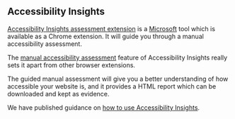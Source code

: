 ## Accessibility Insights

[Accessibility Insights assessment extension](https://accessibilityinsights.io/) is a [Microsoft](https://www.microsoft.com) tool which is available as a Chrome extension. It will guide you through a manual accessibility assessment. 

The [manual accessibility assessment](https://accessibilityinsights.io/docs/en/web/getstarted/assessment/) feature of Accessibility Insights really sets it apart from other browser extensions.

The guided manual assessment will give you a better understanding of how accessible your website is, and it provides a HTML report which can be downloaded and kept as evidence.

We have published guidance on [how to use Accessibility Insights](/best-practice/manual-testing-using-tools/#accessibility-insights-assessment-extension).